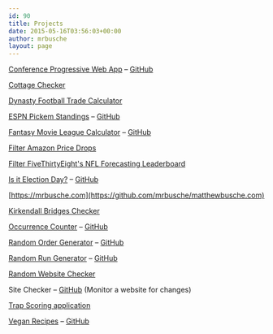```yaml
---
id: 90
title: Projects
date: 2015-05-16T03:56:03+00:00
author: mrbusche
layout: page
---
```


[Conference Progressive Web App](https://mrbusche.com/pwa) &#8211; [GitHub](https://github.com/mrbusche/conferencePWA)

[Cottage Checker](https://github.com/mrbusche/cottage-checker)

[Dynasty Football Trade Calculator](https://dynastytradecalc.com/)

[ESPN Pickem Standings](http://espn-pickem.s3-website.us-east-2.amazonaws.com/?groupId=222632) &#8211; [GitHub](https://github.com/mrbusche/espn-pickem-standings)

[Fantasy Movie League Calculator](https://fmlcalculator.netlify.app/) &#8211; [GitHub](https://github.com/mrbusche/fmlCalculator/)

[Filter Amazon Price Drops](https://github.com/mrbusche/amazonPriceDrops)

[Filter FiveThirtyEight's NFL Forecasting Leaderboard](https://538-leaderboard.netlify.app/)

[Is it Election Day?](https://isitelectionday.com/) &#8211; [GitHub](https://github.com/mrbusche/isItElectionDay)

[https://mrbusche.com](https://github.com/mrbusche/matthewbusche.com)

[Kirkendall Bridges Checker](https://github.com/mrbusche/kirkendall-bridges-checker)

[Occurrence Counter](https://occurrencecounter.netlify.app/) &#8211; [GitHub](https://github.com/mrbusche/occurrenceCounter)

[Random Order Generator](https://randomordergenerator.netlify.app/) &#8211; [GitHub](https://github.com/mrbusche/randomOrder)

[Random Run Generator](https://random-run-generator.netlify.app/) &#8211; [GitHub](https://github.com/mrbusche/random-run-generator)

[Random Website Checker](https://github.com/mrbusche/random-website-checker)

Site Checker &#8211; [GitHub](https://github.com/mrbusche/site-checker) (Monitor a website for changes)

[Trap Scoring application](https://github.com/mrbusche/trap-scoring)

[Vegan Recipes](https://veganrecipes.netlify.app) &#8211; [GitHub](https://github.com/mrbusche/recipesapp)

